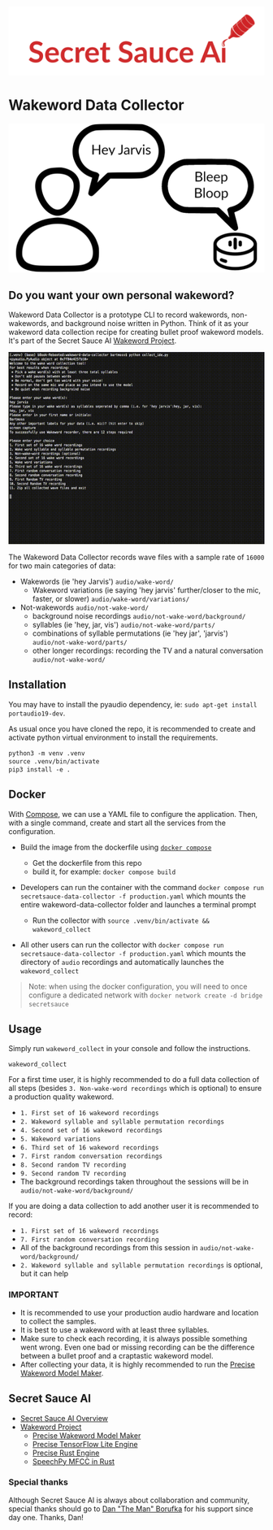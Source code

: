 ![Secret Sauce AI](https://github.com/secretsauceai/secret_sauce_ai/blob/main/SSAI_logo_2.3_compressed_cropped.png?raw=true)
# Wakeword Data Collector
![Wake word](https://github.com/secretsauceai/secret_sauce_ai/blob/main/SSAI_wakeword_scene_compressed.png?raw=true)
## Do you want your own personal wakeword?
Wakeword Data Collector is a prototype CLI to record wakewords, non-wakewords, and background noise written in Python. Think of it as your wakeword data collection recipe for creating bullet proof wakeword models. It's part of the Secret Sauce AI [Wakeword Project](https://github.com/secretsauceai/secret_sauce_ai/wiki/Wakeword-Project).

![wakeword data collector wakeword collection example](https://github.com/secretsauceai/secret_sauce_ai/blob/main/SSAI_ww_collector_01.1.gif)

The Wakeword Data Collector records wave files with a sample rate of `16000` for two main categories of data:
* Wakewords (ie 'hey Jarvis') `audio/wake-word/`
  * Wakeword variations (ie saying 'hey jarvis' further/closer to the mic, faster, or slower) `audio/wake-word/variations/`
* Not-wakewords `audio/not-wake-word/`
   * background noise recordings `audio/not-wake-word/background/`
   * syllables (ie 'hey, jar, vis') `audio/not-wake-word/parts/`
   * combinations of syllable permutations (ie 'hey jar', 'jarvis') `audio/not-wake-word/parts/`
   * other longer recordings: recording the TV and a natural conversation `audio/not-wake-word/`

## Installation
You may have to install the pyaudio dependency, ie:
`sudo apt-get install portaudio19-dev`.

As usual once you have cloned the repo, it is recommended to create and activate python virtual environment to install the requirements.
```console
python3 -m venv .venv
source .venv/bin/activate
pip3 install -e .
```

## Docker

With [Compose](https://docs.docker.com/compose), we can use a YAML file to configure the application. Then, with a single command, create and start all the services from the configuration.
* Build the image from the dockerfile using [`docker compose`](https://docs.docker.com/compose)
	* Get the dockerfile from this repo 
  * build it, for example: `docker compose build`

* Developers can run the container with the command `docker compose run secretsauce-data-collector -f production.yaml` which mounts the entire wakeword-data-collector folder and launches a terminal prompt
  * Run the collector with `source .venv/bin/activate && wakeword_collect`
* All other users can run the collector with `docker compose run secretsauce-data-collector -f production.yaml` which mounts the directory of `audio` recordings and automatically launches the `wakeword_collect`

> Note: when using the docker configuration, you will need to once configure a dedicated network with `docker network create -d bridge secretsauce`

## Usage
Simply run `wakeword_collect` in your console and follow the instructions.
```
wakeword_collect
```

For a first time user, it is highly recommended to do a full data collection of all steps (besides `3. Non-wake-word recordings` which is optional) to ensure a production quality wakeword.
* `1. First set of 16 wakeword recordings`
* `2. Wakeword syllable and syllable permutation recordings`
* `4. Second set of 16 wakeword recordings`
* `5. Wakeword variations`
* `6. Third set of 16 wakeword recordings`
* `7. First random conversation recordings`
* `8. Second random TV recording`
* `9. Second random TV recording`
* The background recordings taken throughout the sessions will be in `audio/not-wake-word/background/`

If you are doing a data collection to add another user it is recommended to record:
* `1. First set of 16 wakeword recordings`
* `7. First random conversation recording`
* All of the background recordings from this session in `audio/not-wake-word/background/`
* `2. Wakeword syllable and syllable permutation recordings` is optional, but it can help


### IMPORTANT
* It is recommended to use your production audio hardware and location to collect the samples.
* It is best to use a wakeword with at least three syllables.
* Make sure to check each recording, it is always possible something went wrong. Even one bad or missing recording can be the difference between a bullet proof and a craptastic wakeword model. 
* After collecting your data, it is highly recommended to run the [Precise Wakeword Model Maker](https://github.com/secretsauceai/precise-wakeword-model-maker).

## Secret Sauce AI
* [Secret Sauce AI Overview](https://github.com/secretsauceai/secret_sauce_ai)
* [Wakeword Project](https://github.com/secretsauceai/secret_sauce_ai/wiki/Wakeword-Project)
    * [Precise Wakeword Model Maker](https://github.com/secretsauceai/precise-wakeword-model-maker) 
    * [Precise TensorFlow Lite Engine](https://github.com/OpenVoiceOS/precise_lite_runner)
    * [Precise Rust Engine](https://github.com/sheosi/precise-rs)
    * [SpeechPy MFCC in Rust](https://github.com/secretsauceai/mfcc-rust)

### Special thanks
Although Secret Sauce AI is always about collaboration and community, special thanks should go to [Dan "The Man" Borufka](https://github.com/polygoat/) for his support since day one. Thanks, Dan! 
